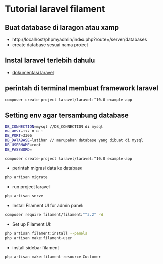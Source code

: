 
# Tutorial laravel filament






## Buat database di laragon atau xamp
- http://localhost/phpmyadmin/index.php?route=/server/databases
- create database sesuai nama project

## Instal laravel terlebih dahulu

 - [dokumentasi laravel](https://laravel.com/docs/10.x)

## perintah di terminal membuat framework laravel
```bash
composer create-project laravel/laravel:^10.0 example-app
```
## Setting env agar tersambung database
```bash
DB_CONNECTION=mysql //DB_CONNECTION di mysql
DB_HOST=127.0.0.1
DB_PORT=3306
DB_DATABASE=latihan // merupakan database yang dibuat di mysql
DB_USERNAME=root
DB_PASSWORD=
```

```bash
composer create-project laravel/laravel:^10.0 example-app
```

- perintah migrasi data ke database
```bash
php artisan migrate
```
- run project laravel
```bash
php artisan serve
```
- Install Filament UI for admin panel:
```bash
composer require filament/filament:"^3.2" -W
```

- Set up Filament UI:
```bash
php artisan filament:install --panels
php artisan make:filament-user
```

- install sidebar filament
```bash
php artisan make:filament-resource Customer
```

